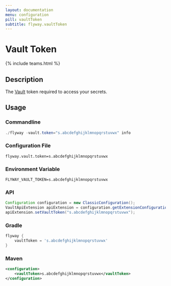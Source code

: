 ```yaml
---
layout: documentation
menu: configuration
pill: vaultToken
subtitle: flyway.vaultToken
---
```


# Vault Token
{% include teams.html %}

## Description
The [Vault](https://www.vaultproject.io/) token required to access your secrets.

## Usage

### Commandline
```powershell
./flyway -vault.token="s.abcdefghijklmnopqrstuvwx" info
```

### Configuration File
```properties
flyway.vault.token=s.abcdefghijklmnopqrstuvwx
```

### Environment Variable
```properties
FLYWAY_VAULT_TOKEN=s.abcdefghijklmnopqrstuvwx
```

### API
```java
Configuration configuration = new ClassicConfiguration();
VaultApiExtension apiExtension = configuration.getExtensionConfiguration(VaultApiExtension.class);
apiExtension.setVaultToken("s.abcdefghijklmnopqrstuvwx");
```

### Gradle
```groovy
flyway {
    vaultToken = 's.abcdefghijklmnopqrstuvwx'
}
```

### Maven
```xml
<configuration>
    <vaultToken>s.abcdefghijklmnopqrstuvwx</vaultToken>
</configuration>
```
